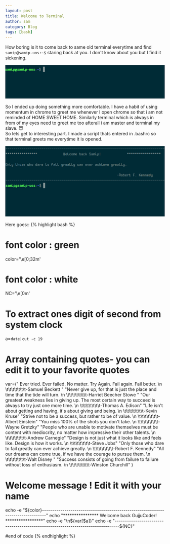 ```yaml
---
layout: post
title: Welcome to Terminal
author: sam
category: Blog
tags: [bash]
---
```


How boring is it to come back to same old terminal everytime and find `samip@samip-uos:~$` staring back at you. I don't know about you but I find it sickening.  

![Before](/assets/beforewelcome.png)

So I ended up doing something more comfortable. I have a habit of using momentum in chrome to greet me whenever I open chrome so that i am not reminded of HOME SWEET HOME. Similarly terminal which is always in from of my eyes need to greet me too afterall i am master and terminal my slave. :smiling_imp:  
So lets get to interesting part. I made a script thats entered in .bashrc so that terminal greets me everytime it is opened. 

![Before](/assets/afterwelcome.png)

Here goes:: 
{% highlight bash %}

# font color : green
color='\e[0;32m'
 
# font color : white
NC='\e[0m' 
 
# To extract ones digit of second from system clock
a=`date|cut -c 19`
 
# Array containing quotes- you can edit it to your favorite quotes
 
var=(" Ever tried. Ever failed. No matter. Try Again. Fail again. Fail better.
\n \t\t\t\t\t\t\t-Samuel Beckett " "Never give up, for that is just the place and time that the tide will turn.
\n \t\t\t\t\t\t\t-Harriet Beecher Stowe " "Our greatest weakness lies in giving up. The most certain way to succeed is always to try just one more time.
\n \t\t\t\t\t\t\t-Thomas A. Edison" "Life isn't about getting and having, it's about giving and being.
\n \t\t\t\t\t\t\t-Kevin Kruse" "Strive not to be a success, but rather to be of value.
\n \t\t\t\t\t\t\t-Albert Einstein" "You miss 100% of the shots you don't take.
\n \t\t\t\t\t\t\t-Wayne Gretzky" "People who are unable to motivate themselves must be content with mediocrity, no matter how impressive their other talents.
\n \t\t\t\t\t\t\t-Andrew Carnegie" "Design is not just what it looks like and feels like. Design is how it works.
\n \t\t\t\t\t\t\t-Steve Jobs" "Only those who dare to fail greatly can ever achieve greatly.
\n \t\t\t\t\t\t\t-Robert F. Kennedy" "All our dreams can come true, if we have the courage to pursue them.
\n \t\t\t\t\t\t\t-Walt Disney " "Success consists of going from failure to failure without loss of enthusiasm.
\n \t\t\t\t\t\t\t-Winston Churchill" )
 
# Welcome message ! Edit it with your name 
 
echo -e "${color}--------------------------------------------------------------------------------"
echo "****************             Welcome back GujjuCoder!             *****************"
echo -e "\n${var[$a]}"
echo -e "--------------------------------------------------------------------------------${NC}"
 
#end of code
{% endhighlight %}
